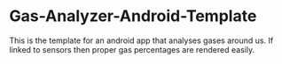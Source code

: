 # Gas-Analyzer-Android-Template

This is the template for an android app that analyses gases around us. If linked to sensors then proper gas percentages are rendered easily.
